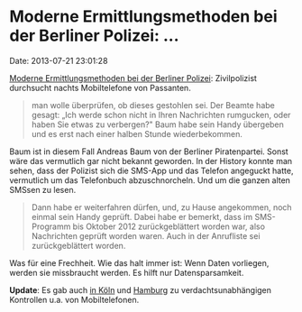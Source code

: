 Moderne Ermittlungsmethoden bei der Berliner Polizei: \...
==========================================================

Date: 2013-07-21 23:01:28

[Moderne Ermittlungsmethoden bei der Berliner
Polizei](http://www.tagesspiegel.de/8523334.html): Zivilpolizist
durchsucht nachts Mobiltelefone von Passanten.

> man wolle überprüfen, ob dieses gestohlen sei. Der Beamte habe gesagt:
> „Ich werde schon nicht in Ihren Nachrichten rumgucken, oder haben Sie
> etwas zu verbergen?" Baum habe sein Handy übergeben und es erst nach
> einer halben Stunde wiederbekommen.

Baum ist in diesem Fall Andreas Baum von der Berliner Piratenpartei.
Sonst wäre das vermutlich gar nicht bekannt geworden. In der History
konnte man sehen, dass der Polizist sich die SMS-App und das Telefon
angeguckt hatte, vermutlich um das Telefonbuch abzuschnorcheln. Und um
die ganzen alten SMSsen zu lesen.

> Dann habe er weiterfahren dürfen, und, zu Hause angekommen, noch
> einmal sein Handy geprüft. Dabei habe er bemerkt, dass im SMS-Programm
> bis Oktober 2012 zurückgeblättert worden war, also Nachrichten geprüft
> worden waren. Auch in der Anrufliste sei zurückgeblättert worden.

Was für eine Frechheit. Wie das halt immer ist: Wenn Daten vorliegen,
werden sie missbraucht werden. Es hilft nur Datensparsamkeit.

**Update**: Es gab auch [in
Köln](http://www.rundschau-online.de/koeln/kontrollen-aktion-gegen-taschendiebe,15185496,23545012.html)
und
[Hamburg](http://kurzgeschnitten.wordpress.com/2013/07/18/es-heist-noch-immer-altona/)
zu verdachtsunabhängigen Kontrollen u.a. von Mobiltelefonen.
